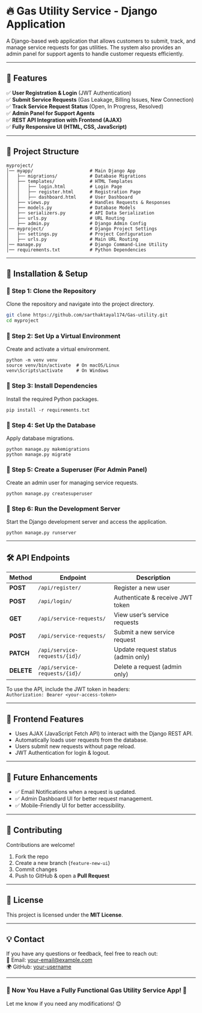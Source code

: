 # 🔥 Gas Utility Service - Django Application  
A Django-based web application that allows customers to submit, track, and manage service requests for gas utilities. The system also provides an admin panel for support agents to handle customer requests efficiently.

---

## 📌 Features
✅ **User Registration & Login** (JWT Authentication)  
✅ **Submit Service Requests** (Gas Leakage, Billing Issues, New Connection)  
✅ **Track Service Request Status** (Open, In Progress, Resolved)  
✅ **Admin Panel for Support Agents**  
✅ **REST API Integration with Frontend (AJAX)**  
✅ **Fully Responsive UI (HTML, CSS, JavaScript)**  

---

## 📂 Project Structure


```
myproject/
│── myapp/                     # Main Django App
│   ├── migrations/            # Database Migrations
│   ├── templates/             # HTML Templates
│   │   ├── login.html         # Login Page
│   │   ├── register.html      # Registration Page
│   │   ├── dashboard.html     # User Dashboard
│   ├── views.py               # Handles Requests & Responses
│   ├── models.py              # Database Models
│   ├── serializers.py         # API Data Serialization
│   ├── urls.py                # URL Routing
│   ├── admin.py               # Django Admin Config
│── myproject/                 # Django Project Settings
│   ├── settings.py            # Project Configuration
│   ├── urls.py                # Main URL Routing
│── manage.py                  # Django Command-Line Utility
│── requirements.txt           # Python Dependencies
```

---

## 🚀 Installation & Setup
### 🔹 Step 1: Clone the Repository
Clone the repository and navigate into the project directory.
```sh
git clone https://github.com/sarthaktayal174/Gas-utility.git
cd myproject
```

### 🔹 Step 2: Set Up a Virtual Environment
Create and activate a virtual environment.
```
python -m venv venv
source venv/bin/activate  # On macOS/Linux
venv\Scripts\activate     # On Windows
```
### 🔹 Step 3: Install Dependencies
Install the required Python packages.
```
pip install -r requirements.txt
```
### 🔹 Step 4: Set Up the Database
Apply database migrations.
```
python manage.py makemigrations
python manage.py migrate
```
### 🔹 Step 5: Create a Superuser (For Admin Panel)
Create an admin user for managing service requests.
```
python manage.py createsuperuser
```
### 🔹 Step 6: Run the Development Server
Start the Django development server and access the application.
```
python manage.py runserver
```
---

## 🛠️ API Endpoints
| **Method** | **Endpoint**                | **Description**                     |
|-----------|----------------------------|-------------------------------------|
| **POST**  | `/api/register/`           | Register a new user                |
| **POST**  | `/api/login/`              | Authenticate & receive JWT token   |
| **GET**   | `/api/service-requests/`   | View user’s service requests       |
| **POST**  | `/api/service-requests/`   | Submit a new service request       |
| **PATCH** | `/api/service-requests/{id}/` | Update request status (admin only) |
| **DELETE** | `/api/service-requests/{id}/` | Delete a request (admin only)      |

To use the API, include the JWT token in headers:  
`Authorization: Bearer <your-access-token>`

---

## 🎨 Frontend Features
- Uses AJAX (JavaScript Fetch API) to interact with the Django REST API.
- Automatically loads user requests from the database.
- Users submit new requests without page reload.
- JWT Authentication for login & logout.

---

## 🎯 Future Enhancements
- ✅ Email Notifications when a request is updated.  
- ✅ Admin Dashboard UI for better request management.  
- ✅ Mobile-Friendly UI for better accessibility.  

---

## 🤝 Contributing
Contributions are welcome!  
1. Fork the repo  
2. Create a new branch (`feature-new-ui`)  
3. Commit changes  
4. Push to GitHub & open a **Pull Request**  

---

## 📜 License
This project is licensed under the **MIT License**.  

---

## 💡 Contact
If you have any questions or feedback, feel free to reach out:  
📧 Email: your-email@example.com  
🌍 GitHub: [your-username](https://github.com/your-username/)  

---

### 🎉 Now You Have a Fully Functional Gas Utility Service App! 🚀  
Let me know if you need any modifications! 😊

